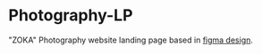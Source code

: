 # Photography-LP
"ZOKA" Photography website landing page based in [figma design](https://www.figma.com/community/file/1159792604412108356).
